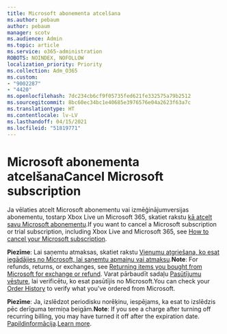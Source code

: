 ```yaml
---
title: Microsoft abonementa atcelšana
ms.author: pebaum
author: pebaum
manager: scotv
ms.audience: Admin
ms.topic: article
ms.service: o365-administration
ROBOTS: NOINDEX, NOFOLLOW
localization_priority: Priority
ms.collection: Adm_O365
ms.custom:
- "9002287"
- "4420"
ms.openlocfilehash: 7dc234cb6cf9f05735fed621fe332575a79b2512
ms.sourcegitcommit: 8bc60ec34bc1e40685e3976576e04a2623f63a7c
ms.translationtype: HT
ms.contentlocale: lv-LV
ms.lasthandoff: 04/15/2021
ms.locfileid: "51819771"
---
```

# <a name="cancel-microsoft-subscription"></a><span data-ttu-id="78f16-102">Microsoft abonementa atcelšana</span><span class="sxs-lookup"><span data-stu-id="78f16-102">Cancel Microsoft subscription</span></span>

<span data-ttu-id="78f16-103">Ja vēlaties atcelt Microsoft abonementu vai izmēģinājumversijas abonementu, tostarp Xbox Live un Microsoft 365, skatiet rakstu [kā atcelt savu Microsoft abonementu](https://support.microsoft.com/help/4027815).</span><span class="sxs-lookup"><span data-stu-id="78f16-103">If you want to cancel a Microsoft subscription or trial subscription, including Xbox Live and Microsoft 365, see [How to cancel your Microsoft subscription](https://support.microsoft.com/help/4027815).</span></span>

<span data-ttu-id="78f16-104">**Piezīme**: Lai saņemtu atmaksas, skatiet rakstu [Vienumu atgriešana, ko esat iegādājies no Microsoft, lai saņemtu apmaiņu vai atmaksu](https://support.microsoft.com/help/10558).</span><span class="sxs-lookup"><span data-stu-id="78f16-104">**Note**: For refunds, returns, or exchanges, see [Returning items you bought from Microsoft for exchange or refund](https://support.microsoft.com/help/10558).</span></span> <span data-ttu-id="78f16-105">Varat pārbaudīt sadaļu [Pasūtījumu vēsture](https://account.microsoft.com/billing/orders/), lai verificētu, ko esat pasūtījis no Microsoft.</span><span class="sxs-lookup"><span data-stu-id="78f16-105">You can check your [Order History](https://account.microsoft.com/billing/orders/) to verify what you've ordered from Microsoft.</span></span> 

<span data-ttu-id="78f16-106">**Piezīme**: Ja, izslēdzot periodisku norēķinu, iespējams, ka esat to izslēdzis pēc derīguma termiņa beigām.</span><span class="sxs-lookup"><span data-stu-id="78f16-106">**Note**: If you see a charge after turning off recurring billing, you may have turned it off after the expiration date.</span></span> <span data-ttu-id="78f16-107">[Papildinformācija](https://support.microsoft.com/help/10640).</span><span class="sxs-lookup"><span data-stu-id="78f16-107">[Learn more](https://support.microsoft.com/help/10640).</span></span> 

